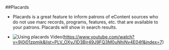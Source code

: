 ##Placards

- Placards is a great feature to inform patrons of eContent sources who do not use marc records, programs, features, etc. that are available to your patrons. Placards will show in search results.

- ![Using placards Video](/manual/images/Using-Placards.png)(https://www.youtube.com/watch?v=9j0j01zpmjk&list=PLV_OXyJ1D3Bjr49J9FQ3M0uNhiNv4E04f&index=7)
